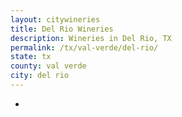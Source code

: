 ```yaml
---
layout: citywineries
title: Del Rio Wineries
description: Wineries in Del Rio, TX
permalink: /tx/val-verde/del-rio/
state: tx
county: val verde
city: del rio
---
```

-
